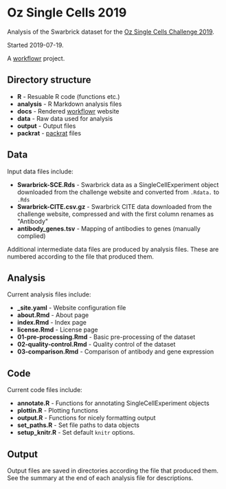# Oz Single Cells 2019

Analysis of the Swarbrick dataset for the
[Oz Single Cells Challenge 2019][challenge].

Started 2019-07-19.

A [workflowr][] project.

## Directory structure

* **R** - Resuable R code (functions etc.)
* **analysis** - R Markdown analysis files
* **docs** - Rendered [workflowr][] website
* **data** - Raw data used for analysis
* **output** - Output files
* **packrat** - [packrat][] files

## Data

Input data files include:

* **Swarbrick-SCE.Rds** - Swarbrick data as a SingleCellExperiment object
  downloaded from the challenge website and converted from `.Rdata.` to `.Rds`
* **Swarbrick-CITE.csv.gz** - Swarbrick CITE data downloaded from the challenge 
  website, compressed and with the first column renames as "Antibody"
* **antibody_genes.tsv** - Mapping of antibodies to genes (manually complied)

Additional intermediate data files are produced by analysis files. These are
numbered according to the file that produced them.

## Analysis

Current analysis files include:

* **_site.yaml** - Website configuration file
* **about.Rmd** - About page
* **index.Rmd** - Index page
* **license.Rmd** - License page
* **01-pre-processing.Rmd** - Basic pre-processing of the dataset
* **02-quality-control.Rmd** - Quality control of the dataset
* **03-comparison.Rmd** - Comparison of antibody and gene expression

## Code

Current code files include:

* **annotate.R** - Functions for annotating SingleCellExperiment objects
* **plottin.R** - Plotting functions
* **output.R** - Functions for nicely formatting output
* **set_paths.R** - Set file paths to data objects
* **setup_knitr.R** - Set default `knitr` options.

## Output

Output files are saved in directories according the file that produced them. See
the summary at the end of each analysis file for descriptions.

[challenge]: https://sydneybiox.github.io/SingleCellsChallenge2019/
[workflowr]: https://github.com/jdblischak/workflowr
[packrat]: https://rstudio.github.io/packrat/
